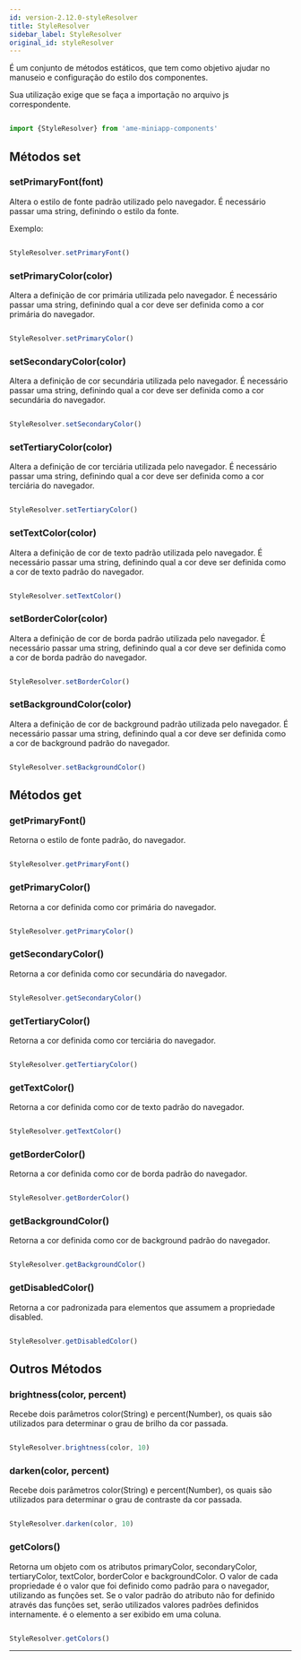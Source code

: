 ```yaml
---
id: version-2.12.0-styleResolver
title: StyleResolver
sidebar_label: StyleResolver
original_id: styleResolver
---
```


É um conjunto de métodos estáticos, que tem como objetivo ajudar no manuseio e configuração do estilo dos componentes.

Sua utilização exige que se faça a importação no arquivo js correspondente.

```jsx harmony

import {StyleResolver} from 'ame-miniapp-components'

```

## Métodos set

### setPrimaryFont(font)

 Altera o estilo de fonte padrão utilizado pelo navegador. É necessário passar uma string, definindo o estilo da fonte.

 

 Exemplo:

```jsx harmony

StyleResolver.setPrimaryFont()

```

### setPrimaryColor(color)

Altera a definição de cor primária utilizada pelo navegador. É necessário passar uma string, definindo qual a cor deve ser definida como a cor primária do navegador.

```jsx harmony

StyleResolver.setPrimaryColor()

```

### setSecondaryColor(color)

Altera a definição de cor secundária utilizada pelo navegador. É necessário passar uma string, definindo qual a cor deve ser definida como a cor secundária do navegador.

```jsx harmony

StyleResolver.setSecondaryColor()

```

### setTertiaryColor(color)

 Altera a definição de cor terciária utilizada pelo navegador. É necessário passar uma string, definindo qual a cor deve ser definida como a cor terciária do navegador.

 ```jsx harmony

StyleResolver.setTertiaryColor()

```

### setTextColor(color)

 Altera a definição de cor de texto padrão utilizada pelo navegador. É necessário passar uma string, definindo qual a cor deve ser definida como a cor de texto padrão do navegador.

 ```jsx harmony

StyleResolver.setTextColor()

```

### setBorderColor(color)
 Altera a definição de cor de borda padrão utilizada pelo navegador. É necessário passar uma string, definindo qual a cor deve ser definida como a cor de borda padrão do navegador.

 ```jsx harmony

StyleResolver.setBorderColor()

```

### setBackgroundColor(color)
 Altera a definição de cor de background padrão utilizada pelo navegador. É necessário passar uma string, definindo qual a cor deve ser definida como a cor de background padrão do navegador.

 ```jsx harmony

StyleResolver.setBackgroundColor()

```

## Métodos get

### getPrimaryFont()

 Retorna o estilo de fonte padrão, do navegador.

  ```jsx harmony

StyleResolver.getPrimaryFont()

```

### getPrimaryColor()
 Retorna a cor definida como cor primária do navegador.

  ```jsx harmony

StyleResolver.getPrimaryColor()

```

### getSecondaryColor()
 Retorna a cor definida como cor secundária do navegador.

  ```jsx harmony

StyleResolver.getSecondaryColor()

```

### getTertiaryColor()
 Retorna a cor definida como cor terciária do navegador.

  ```jsx harmony

StyleResolver.getTertiaryColor()

```

### getTextColor()

 Retorna a cor definida como cor de texto padrão do navegador.

  ```jsx harmony

StyleResolver.getTextColor()

```

### getBorderColor()
 Retorna a cor definida como cor de borda padrão do navegador.

  ```jsx harmony

StyleResolver.getBorderColor()

```

### getBackgroundColor()

 Retorna a cor definida como cor de background padrão do navegador.

  ```jsx harmony

StyleResolver.getBackgroundColor()

```

### getDisabledColor()

 Retorna a cor padronizada para elementos que assumem a propriedade disabled.

  ```jsx harmony

StyleResolver.getDisabledColor()

```

## Outros Métodos

### brightness(color, percent)

 Recebe dois parâmetros color(String) e percent(Number), os quais são utilizados para determinar o grau de brilho da cor passada.

  ```jsx harmony

StyleResolver.brightness(color, 10)

```

### darken(color, percent)
 Recebe dois parâmetros color(String) e percent(Number), os quais são utilizados para determinar o grau de contraste da cor passada.

  ```jsx harmony

StyleResolver.darken(color, 10)

```

### getColors()

Retorna um objeto com os atributos primaryColor, secondaryColor, tertiaryColor, textColor, borderColor e backgroundColor. O valor de cada propriedade é o valor que foi definido como padrão para o navegador, utilizando as funções set. Se o valor padrão do atributo não for definido através das funções set, serão utilizados valores padrões definidos internamente. é o elemento a ser exibido em uma coluna.

 ```jsx harmony

StyleResolver.getColors()

```

--- 
